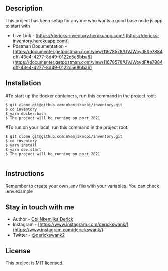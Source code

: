 ## Description

This project has been setup for anyone who wants a good base node js app to start with

- Live Link - [https://dericks-inventory.herokuapp.com/](https://dericks-inventory.herokuapp.com/)
- Postman Documentation -[https://documenter.getpostman.com/view/11678578/UVJWoydF#e7884dff-43e4-4277-8d49-0122c5e8bba6](https://documenter.getpostman.com/view/11678578/UVJWoydF#e7884dff-43e4-4277-8d49-0122c5e8bba6)

## Installation
#To start up the docker containers, run this command in the project root:
```
$ git clone git@github.com:nkemjikaobi/inventory.git
$ cd inventory
$ yarn docker:bash
$ The project will be running on port 2021

```
#To run on your local, run this command in the project root:
```
$ git clone git@github.com:nkemjikaobi/inventory.git
$ cd inventory
$ yarn install
$ yarn dev:start
$ The project will be running on port 2021


```

## Instructions
Remember to create your own .env file with your variables. You can check .env.example

## Stay in touch with me
- Author - [Obi Nkemjika Derick](nkemjikaobi@gmail.com)
- Instagram - [https://www.instagram.com/derickswank/](https://www.instagram.com/derickswank/)
- Twitter - [@derickswank2](https://twitter.com/derickswank2)

## License

  This project is [MIT licensed](LICENSE).
